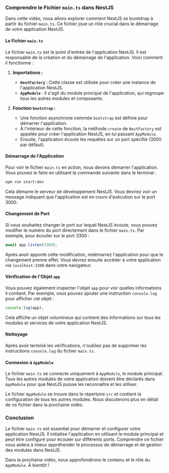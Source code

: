 ### Comprendre le Fichier `main.ts` dans NestJS

Dans cette vidéo, nous allons explorer comment NestJS se bootstrap à partir du fichier `main.ts`. Ce fichier joue un rôle crucial dans le démarrage de votre application NestJS.

#### Le Fichier `main.ts`

Le fichier `main.ts` est le point d'entrée de l'application NestJS. Il est responsable de la création et du démarrage de l'application. Voici comment il fonctionne :

1. **Importations :**

   - **`NestFactory`** : Cette classe est utilisée pour créer une instance de l'application NestJS.
   - **`AppModule`** : Il s'agit du module principal de l'application, qui regroupe tous les autres modules et composants.

2. **Fonction `bootstrap` :**
   - Une fonction asynchrone nommée `bootstrap` est définie pour démarrer l'application.
   - À l'intérieur de cette fonction, la méthode `create` de `NestFactory` est appelée pour créer l'application NestJS, en lui passant `AppModule`.
   - Ensuite, l'application écoute les requêtes sur un port spécifié (3000 par défaut).

#### Démarrage de l'Application

Pour voir le fichier `main.ts` en action, nous devons démarrer l'application. Vous pouvez le faire en utilisant la commande suivante dans le terminal :

```bash
npm run start:dev
```

Cela démarre le serveur de développement NestJS. Vous devriez voir un message indiquant que l'application est en cours d'exécution sur le port 3000.

#### Changement de Port

Si vous souhaitez changer le port sur lequel NestJS écoute, vous pouvez modifier le numéro du port directement dans le fichier `main.ts`. Par exemple, pour écouter sur le port 3300 :

```typescript
await app.listen(3300);
```

Après avoir apporté cette modification, redémarrez l'application pour que le changement prenne effet. Vous devrez ensuite accéder à votre application via `localhost:3300` dans votre navigateur.

#### Vérification de l'Objet `app`

Vous pouvez également inspecter l'objet `app` pour voir quelles informations il contient. Par exemple, vous pouvez ajouter une instruction `console.log` pour afficher cet objet :

```typescript
console.log(app);
```

Cela affiche un objet volumineux qui contient des informations sur tous les modules et services de votre application NestJS.

#### Nettoyage

Après avoir terminé les vérifications, n'oubliez pas de supprimer les instructions `console.log` du fichier `main.ts`.

#### Connexion à `AppModule`

Le fichier `main.ts` se connecte uniquement à `AppModule`, le module principal. Tous les autres modules de votre application doivent être déclarés dans `AppModule` pour que NestJS puisse les reconnaître et les utiliser.

Le fichier `AppModule` se trouve dans le répertoire `src` et contient la configuration de tous les autres modules. Nous discuterons plus en détail de ce fichier dans la prochaine vidéo.

### Conclusion

Le fichier `main.ts` est essentiel pour démarrer et configurer votre application NestJS. Il initialise l'application en utilisant le module principal et peut être configuré pour écouter sur différents ports. Comprendre ce fichier vous aidera à mieux appréhender le processus de démarrage et de gestion des modules dans NestJS.

Dans la prochaine vidéo, nous approfondirons le contenu et le rôle du `AppModule`. À bientôt !
